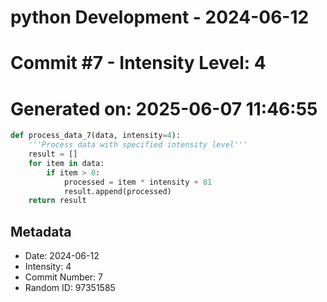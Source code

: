 ﻿# python Development - 2024-06-12
# Commit #7 - Intensity Level: 4
# Generated on: 2025-06-07 11:46:55
```python
def process_data_7(data, intensity=4):
    '''Process data with specified intensity level'''
    result = []
    for item in data:
        if item > 0:
            processed = item * intensity + 81
            result.append(processed)
    return result
```
## Metadata
- Date: 2024-06-12
- Intensity: 4
- Commit Number: 7
- Random ID: 97351585
